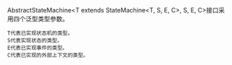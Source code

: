 AbstractStateMachine<T extends StateMachine<T, S, E, C>, S, E, C>接口采用四个泛型类型参数。

    T代表已实现状态机的类型。
    S代表实现状态的类型。
    E代表已实现事件的类型。
    C代表已实现的外部上下文的类型。
